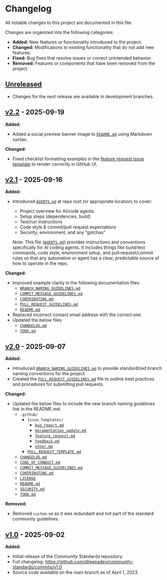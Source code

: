 # Changelog

All notable changes to this project are documented in this file.

Changes are organized into the following categories:

- **Added:** New features or functionality introduced to the project.
- **Changed:** Modifications to existing functionality that do not add new features.
- **Fixed:** Bug fixes that resolve issues or correct unintended behavior.
- **Removed:** Features or components that have been removed from the project.

## [Unreleased]

- Changes for the next release are available in development branches.

## [v2.2] - 2025-09-19

**Added:**

- Added a social preview banner image to [`README.md`](https://github.com/dileepadev/community-standards/blob/main/README.md) using Markdown syntax.

**Changed:**

- Fixed checklist formatting examples in the [feature request issue template](<https://github.com/dileepadev/community-standards/blob/main/.github/ISSUE_TEMPLATE/feature_request.md>) to render correctly in GitHub UI.

## [v2.1] - 2025-09-16

**Added:**

- Introduced [`AGENTS.md`](https://github.com/dileepadev/community-standards/blob/main/AGENTS.md) at repo root (or appropriate location) to cover:
  - Project overview for AI/code agents
  - Setup steps (dependencies, build)
  - Test/run instructions
  - Code style & commit/pull request expectations
  - Security, environment, and any “gotchas”

  Note: This file ([`AGENTS.md`](https://github.com/dileepadev/community-standards/blob/main/AGENTS.md)) provides instructions and conventions specifically for AI coding agents. It includes things like build/test commands, code style, environment setup, and pull‑request/commit rules so that any automation or agent has a clear, predictable source of how to operate in the repo.

**Changed:**

- Improved example clarity in the following documentation files:
  - [`BRANCH_NAMING_GUIDELINES.md`](https://github.com/dileepadev/community-standards/blob/main/BRANCH_NAMING_GUIDELINES.md)
  - [`COMMIT_MESSAGE_GUIDELINES.md`](https://github.com/dileepadev/community-standards/blob/main/COMMIT_MESSAGE_GUIDELINES.md)
  - [`CONTRIBUTING.md`](https://github.com/dileepadev/community-standards/blob/main/CONTRIBUTING.md)
  - [`PULL_REQUEST_GUIDELINES.md`](https://github.com/dileepadev/community-standards/blob/main/PULL_REQUEST_GUIDELINES.md)
  - [`README.md`](https://github.com/dileepadev/community-standards/blob/main/README.md)
- Replaced incorrect contact email address with the correct one
- Updated the below files:
  - [`CHANGELOG.md`](https://github.com/dileepadev/community-standards/blob/main/CHANGELOG.md)
  - [`TODO.md`](https://github.com/dileepadev/community-standards/blob/main/TODO.md)

## [v2.0] - 2025-09-07

**Added:**

- Introduced [`BRANCH_NAMING_GUIDELINES.md`](https://github.com/dileepadev/community-standards/blob/main/BRANCH_NAMING_GUIDELINES.md) to provide standardized branch naming conventions for the project.
- Created the [`PULL_REQUEST_GUIDELINES.md`](https://github.com/dileepadev/community-standards/blob/main/PULL_REQUEST_GUIDELINES.md) file to outline best practices and procedures for submitting pull requests.

**Changed:**

- Updated the below files to include the new branch naming guidelines link in the README.md:
  - `.github/`
    - `Issue_Templates/`
      - [`bug_report.md`](https://github.com/dileepadev/community-standards/blob/main/.github/ISSUE_TEMPLATE/bug_report.md)
      - [`documentation_update.md`](https://github.com/dileepadev/community-standards/blob/main/.github/ISSUE_TEMPLATE/documentation_update.md)
      - [`feature_request.md`](https://github.com/dileepadev/community-standards/blob/main/.github/ISSUE_TEMPLATE/feature_request.md)
      - [`feedback.md`](https://github.com/dileepadev/community-standards/blob/main/.github/ISSUE_TEMPLATE/feedback.md)
      - [`other.md`](https://github.com/dileepadev/community-standards/blob/main/.github/ISSUE_TEMPLATE/other.md)
    - [`PULL_REQUEST_TEMPLATE.md`](https://github.com/dileepadev/community-standards/blob/main/.github/PULL_REQUEST_TEMPLATE.md)
  - [`CHANGELOG.md`](https://github.com/dileepadev/community-standards/blob/main/CHANGELOG.md)
  - [`CODE_OF_CONDUCT.md`](https://github.com/dileepadev/community-standards/blob/main/CODE_OF_CONDUCT.md)
  - [`COMMIT_MESSAGE_GUIDELINES.md`](https://github.com/dileepadev/community-standards/blob/main/COMMIT_MESSAGE_GUIDELINES.md)
  - [`CONTRIBUTING.md`](https://github.com/dileepadev/community-standards/blob/main/CONTRIBUTING.md)
  - [`LICENSE`](https://github.com/dileepadev/community-standards/blob/main/LICENSE)
  - [`README.md`](https://github.com/dileepadev/community-standards/blob/main/README.md)
  - [`SECURITY.md`](https://github.com/dileepadev/community-standards/blob/main/SECURITY.md)
  - [`TODO.md`](https://github.com/dileepadev/community-standards/blob/main/TODO.md)

**Removed:**

- Removed `custom.md` as it was redundant and not part of the standard community guidelines.

## [v1.0] - 2025-09-02

**Added:**

- Initial release of the Community Standards repository.
- Full changelog: <https://github.com/dileepadev/community-standards/commits/v1.0>
- Source code available on the main branch as of April 1, 2023.

<!-- e.g., -->
<!-- Unreleased -->
<!-- v2.0.0 -->
<!-- v1.1.0 -->
<!-- v1.0.0 -->
<!-- v0.0.1 -->

[Unreleased]: https://github.com/dileepadev/community-standards/branches

[v2.2]: https://github.com/dileepadev/community-standards/releases/tag/v2.2

[v2.1]: https://github.com/dileepadev/community-standards/releases/tag/v2.1

[v2.0]: https://github.com/dileepadev/community-standards/releases/tag/v2.0

[v1.0]: https://github.com/dileepadev/community-standards/releases/tag/v1.0
